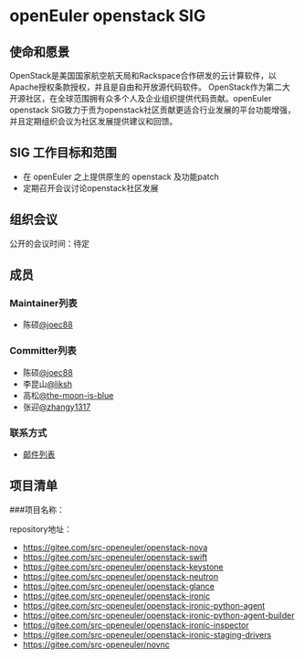 # openEuler openstack SIG

## 使命和愿景

OpenStack是美国国家航空航天局和Rackspace合作研发的云计算软件，以Apache授权条款授权，并且是自由和开放源代码软件。
OpenStack作为第二大开源社区，在全球范围拥有众多个人及企业组织提供代码贡献。openEuler openstack SIG致力于贡为openstack社区贡献更适合行业发展的平台功能增强，
并且定期组织会议为社区发展提供建议和回馈。


## SIG 工作目标和范围

- 在 openEuler 之上提供原生的 openstack 及功能patch
- 定期召开会议讨论openstack社区发展

## 组织会议

公开的会议时间：待定


## 成员

### Maintainer列表

- 陈硕[@joec88](https://gitee.com/joec88)

### Committer列表

- 陈硕[@joec88](https://gitee.com/joec88)
- 李昆山[@liksh](https://gitee.com/liksh)
- 高松[@the-moon-is-blue](https://gitee.com/the-moon-is-blue)
- 张迎[@zhangy1317](https://gitee.com/zhangy1317)

### 联系方式

- [邮件列表](dev@openeuler.org)


## 项目清单


###项目名称：

repository地址：

- https://gitee.com/src-openeuler/openstack-nova
- https://gitee.com/src-openeuler/openstack-swift
- https://gitee.com/src-openeuler/openstack-keystone
- https://gitee.com/src-openeuler/openstack-neutron
- https://gitee.com/src-openeuler/openstack-glance
- https://gitee.com/src-openeuler/openstack-ironic
- https://gitee.com/src-openeuler/openstack-ironic-python-agent
- https://gitee.com/src-openeuler/openstack-ironic-python-agent-builder
- https://gitee.com/src-openeuler/openstack-ironic-inspector
- https://gitee.com/src-openeuler/openstack-ironic-staging-drivers
- https://gitee.com/src-openeuler/novnc
